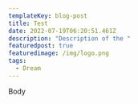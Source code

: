 ```yaml
---
templateKey: blog-post
title: Test
date: 2022-07-19T06:20:51.461Z
description: "Description of the "
featuredpost: true
featuredimage: /img/logo.png
tags:
  - Dream
---
```

Body